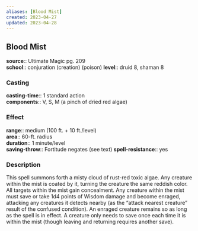 ```yaml
---
aliases: [Blood Mist]
created: 2023-04-27
updated: 2023-04-28
---
```


## Blood Mist

**source**:: Ultimate Magic pg. 209  
**school**:: conjuration (creation) (poison)
**level**:: druid 8, shaman 8

### Casting

**casting-time**:: 1 standard action  
**components**:: V, S, M (a pinch of dried red algae)

### Effect

**range**:: medium (100 ft. + 10 ft./level)  
**area**:: 60-ft. radius  
**duration**:: 1 minute/level  
**saving-throw**:: Fortitude negates (see text)
**spell-resistance**:: yes

### Description

This spell summons forth a misty cloud of rust-red toxic algae. Any creature within the mist is coated by it, turning the creature the same reddish color. All targets within the mist gain concealment. Any creature within the mist must save or take 1d4 points of Wisdom damage and become enraged, attacking any creatures it detects nearby (as the “attack nearest creature” result of the confused condition). An enraged creature remains so as long as the spell is in effect. A creature only needs to save once each time it is within the mist (though leaving and returning requires another save).
